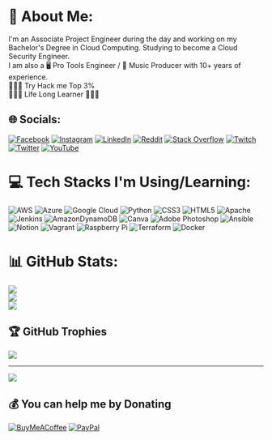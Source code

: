 # 💫 About Me:
I'm an Associate Project Engineer during the day and working on my Bachelor's Degree in Cloud Computing.<be> Studying to become a Cloud Security Engineer.<br>I am also a 🖥️ Pro Tools Engineer / 🎹 Music Producer with 10+ years of experience.<br>👨🏾‍💻 Try Hack me Top 3%<br>👨🏾‍🎓 Life Long Learner 👨🏾‍🎓


## 🌐 Socials:
[![Facebook](https://img.shields.io/badge/Facebook-%231877F2.svg?logo=Facebook&logoColor=white)](https://facebook.com/bevoxpmusik) [![Instagram](https://img.shields.io/badge/Instagram-%23E4405F.svg?logo=Instagram&logoColor=white)](https://instagram.com/xpalien) [![LinkedIn](https://img.shields.io/badge/LinkedIn-%230077B5.svg?logo=linkedin&logoColor=white)](https://linkedin.com/in/benmonroejr) [![Reddit](https://img.shields.io/badge/Reddit-%23FF4500.svg?logo=Reddit&logoColor=white)](https://reddit.com/user/xPbevo) [![Stack Overflow](https://img.shields.io/badge/-Stackoverflow-FE7A16?logo=stack-overflow&logoColor=white)](https://stackoverflow.com/users/xPAli3n) [![Twitch](https://img.shields.io/badge/Twitch-%239146FF.svg?logo=Twitch&logoColor=white)](https://twitch.tv/xpbevo) [![Twitter](https://img.shields.io/badge/Twitter-%231DA1F2.svg?logo=Twitter&logoColor=white)](https://twitter.com/xPALien) [![YouTube](https://img.shields.io/badge/YouTube-%23FF0000.svg?logo=YouTube&logoColor=white)](https://youtube.com/@UCxb0SpElOx1buCVdCuc7dcA) 

# 💻 Tech Stacks I'm Using/Learning:
![AWS](https://img.shields.io/badge/AWS-%23FF9900.svg?style=plastic&logo=amazon-aws&logoColor=white) ![Azure](https://img.shields.io/badge/azure-%230072C6.svg?style=plastic&logo=azure-devops&logoColor=white) ![Google Cloud](https://img.shields.io/badge/Google%20Cloud-%234285F4.svg?style=plastic&logo=google-cloud&logoColor=white) ![Python](https://img.shields.io/badge/python-3670A0?style=plastic&logo=python&logoColor=ffdd54) ![CSS3](https://img.shields.io/badge/css3-%231572B6.svg?style=plastic&logo=css3&logoColor=white) ![HTML5](https://img.shields.io/badge/html5-%23E34F26.svg?style=plastic&logo=html5&logoColor=white) ![Apache](https://img.shields.io/badge/apache-%23D42029.svg?style=plastic&logo=apache&logoColor=white) ![Jenkins](https://img.shields.io/badge/jenkins-%232C5263.svg?style=plastic&logo=jenkins&logoColor=white) ![AmazonDynamoDB](https://img.shields.io/badge/Amazon%20DynamoDB-4053D6?style=plastic&logo=Amazon%20DynamoDB&logoColor=white) ![Canva](https://img.shields.io/badge/Canva-%2300C4CC.svg?style=plastic&logo=Canva&logoColor=white) ![Adobe Photoshop](https://img.shields.io/badge/adobephotoshop-%2331A8FF.svg?style=plastic&logo=adobephotoshop&logoColor=white) ![Ansible](https://img.shields.io/badge/ansible-%231A1918.svg?style=plastic&logo=ansible&logoColor=white) ![Notion](https://img.shields.io/badge/Notion-%23000000.svg?style=plastic&logo=notion&logoColor=white) ![Vagrant](https://img.shields.io/badge/vagrant-%231563FF.svg?style=plastic&logo=vagrant&logoColor=white) ![Raspberry Pi](https://img.shields.io/badge/-RaspberryPi-C51A4A?style=plastic&logo=Raspberry-Pi) ![Terraform](https://img.shields.io/badge/terraform-%235835CC.svg?style=plastic&logo=terraform&logoColor=white) ![Docker](https://img.shields.io/badge/docker-%230db7ed.svg?style=plastic&logo=docker&logoColor=white)
# 📊 GitHub Stats:
![](https://github-readme-stats.vercel.app/api?username=xPAlien&theme=react&hide_border=false&include_all_commits=false&count_private=false)<br/>
![](https://github-readme-streak-stats.herokuapp.com/?user=xPAlien&theme=react&hide_border=false)<br/>
![](https://github-readme-stats.vercel.app/api/top-langs/?username=xPAlien&theme=react&hide_border=false&include_all_commits=false&count_private=false&layout=compact)

## 🏆 GitHub Trophies
![](https://github-profile-trophy.vercel.app/?username=xPAlien&theme=radical&no-frame=false&no-bg=false&margin-w=4)

---
[![](https://visitcount.itsvg.in/api?id=xPAlien&icon=2&color=12)](https://visitcount.itsvg.in)

  ## 💰 You can help me by Donating
  [![BuyMeACoffee](https://img.shields.io/badge/Buy%20Me%20a%20Coffee-ffdd00?style=for-the-badge&logo=buy-me-a-coffee&logoColor=black)](https://buymeacoffee.com/xPAlien) [![PayPal](https://img.shields.io/badge/PayPal-00457C?style=for-the-badge&logo=paypal&logoColor=white)](https://paypal.me/xPMusik) 

  
<!-- Proudly created with GPRM ( https://gprm.itsvg.in ) -->

